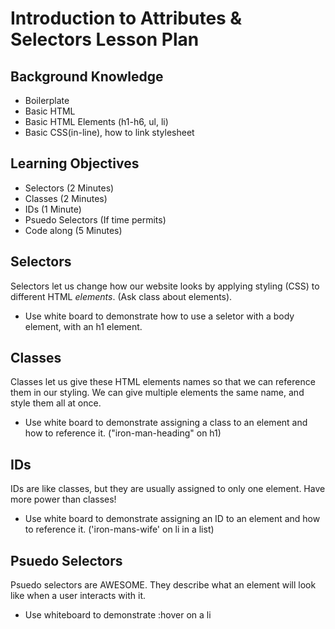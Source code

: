 # Introduction to Attributes & Selectors Lesson Plan

## Background Knowledge
- Boilerplate
- Basic HTML
- Basic HTML Elements (h1-h6, ul, li)
- Basic CSS(in-line), how to link stylesheet

## Learning Objectives
- Selectors (2 Minutes)
- Classes (2 Minutes)
- IDs (1 Minute)
- Psuedo Selectors (If time permits)
- Code along (5 Minutes)

## Selectors
Selectors let us change how our website looks by applying styling (CSS) to different HTML *elements*. (Ask class about elements). 
- Use white board to demonstrate how to use a seletor with a body element, with an h1 element.

## Classes
Classes let us give these HTML elements names so that we can reference them in our styling. We can give multiple elements the same name, and style them all at once. 
- Use white board to demonstrate assigning a class to an element and how to reference it. ("iron-man-heading" on h1)

## IDs
IDs are like classes, but they are usually assigned to only one element. Have more power than classes!
- Use white board to demonstrate assigning an ID to an element and how to reference it. ('iron-mans-wife' on li in a list)

## Psuedo Selectors
Psuedo selectors are AWESOME. They describe what an element will look like when a user interacts with it.
- Use whiteboard to demonstrate :hover on a li